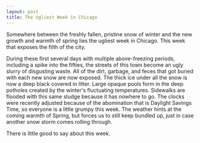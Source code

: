 ```yaml
---
layout: post
title: The Ugliest Week in Chicago
---
```


Somewhere between the freshly fallen, pristine snow of winter and the new growth and warmth of spring lies the ugliest week in Chicago.  This week that exposes the filth of the city.

During these first several days with multiple above-freezing periods, including a spike into the fifties, the streets of this town become an ugly slurry of disgusting waste.  All of the dirt, garbage, and feces that got buried with each new snow are now exposed.  The thick ice under all the snow is now a deep black covered in litter.  Large opaque pools form in the deep potholes created by the winter's fluctuating temperatures.  Sidewalks are flooded with this same sludge because it has nowhere to go.  The clocks were recently adjusted because of the abomination that is Daylight Savings Time, so everyone is a little grumpy this week.  The weather hints at the coming warmth of Spring, but forces us to still keep bundled up, just in case another snow storm comes rolling through.

There is little good to say about this week.